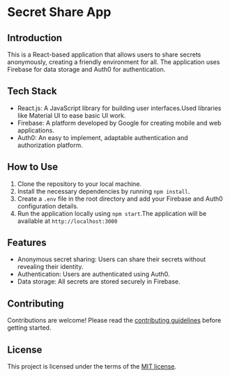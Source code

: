 # Secret Share App

## Introduction

This is a React-based application that allows users to share secrets anonymously, creating a friendly environment for all. The application uses Firebase for data storage and Auth0 for authentication.

## Tech Stack

- React.js: A JavaScript library for building user interfaces.Used libraries like Material UI to ease basic UI work.
- Firebase: A platform developed by Google for creating mobile and web applications.
- Auth0: An easy to implement, adaptable authentication and authorization platform.

## How to Use

1. Clone the repository to your local machine.
2. Install the necessary dependencies by running `npm install`.
3. Create a `.env` file in the root directory and add your Firebase and Auth0 configuration details.
4. Run the application locally using `npm start`.The application will be available at `http://localhost:3000`

## Features

- Anonymous secret sharing: Users can share their secrets without revealing their identity.
- Authentication: Users are authenticated using Auth0.
- Data storage: All secrets are stored securely in Firebase.

## Contributing

Contributions are welcome! Please read the [contributing guidelines](link-to-your-contributing-guidelines) before getting started.

## License

This project is licensed under the terms of the [MIT license](link-to-your-license).